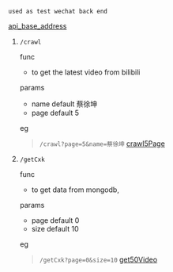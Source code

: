 `used as test wechat back end`

[api_base_address](http://guygubaby.top:8888) 

1. `/crawl` 

    func
    * to get the latest video from bilibili 
    
    params
    * name default 蔡徐坤
    * page default 5
    
    eg
    > `/crawl?page=5&name=蔡徐坤` [crawl5Page](http://guygubaby.top:8888/crawl?page=5&name=蔡徐坤)

2. `/getCxk`

    func
    * to get data from mongodb,
    
    params
    * page default 0
    * size default 10
    
    eg
    > `/getCxk?page=0&size=10`  [get50Video](http://guygubaby.top:8888/getCxk?page=0&size=50)
    